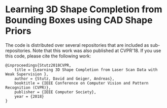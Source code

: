 # Learning 3D Shape Completion from Bounding Boxes using CAD Shape Priors

The code is distributed over several repositories that are included as
sub-repositories. Note that this work was also published at CVPR'18.
If you use this code, please cite the following work:

    @inproceedings{Stutz2018CVPR,
        title = {Learning 3D Shape Completion from Laser Scan Data with Weak Supervision },
        author = {Stutz, David and Geiger, Andreas},
        booktitle = {IEEE Conference on Computer Vision and Pattern Recognition (CVPR)},
        publisher = {IEEE Computer Society},
        year = {2018}
    }
